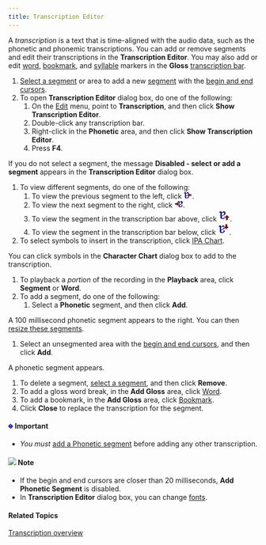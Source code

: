 ```yaml
---
title: Transcription Editor
---
```


A *transcription* is a text that is time-aligned with the audio data, such as the phonetic and phonemic transcriptions. You can add or remove segments and edit their transcriptions in the **Transcription Editor**. You may also add or edit [word](add-gloss-word-segment), [bookmark](add-gloss-bookmark), and [syllable](add-syllable-segment) markers in the **Gloss** [transcription bar](guidelines).

1. [Select a segment](../select-segment) or area to add a new [segment](../segment) with the [begin and end cursors](../../graphs/begin-end-cursors).
1. To open **Transcription Editor** dialog box, do one of the following:
   1. On the [Edit](../overview) menu, point to **Transcription**, and then click **Show Transcription Editor**.
   1. Double-click any transcription bar.
   1. Right-click in the **Phonetic** area, and then click **Show Transcription Editor**.
   1. Press **F4**.

If you do not select a segment, the message **Disabled - select or add a segment** appears in the **Transcription Editor** dialog box.

1. To view different segments, do one of the following:
   1. To view the previous segment to the left, click ![](../../../../images/055.png).
   1. To view the next segment to the right, click ![](../../../../images/056.png).
   1. To view the segment in the transcription bar above, click ![](../../../../images/076.png).
   1. To view the segment in the transcription bar below, click ![](../../../../images/077.png).
1. To select symbols to insert in the transcription, click [IPA Chart](../character-chart).

You can click symbols in the **Character Chart** dialog box to add to the transcription.

1. To playback a *portion* of the recording in the **Playback** area, click **Segment** or **Word**.
1. To add a segment, do one of the following:
   1. Select a **Phonetic** segment, and then click **Add**.

A 100 millisecond phonetic segment appears to the right. You can then [resize these segments](../segment-resizing).

1. Select an unsegmented area with the [begin and end cursors](../../graphs/begin-end-cursors), and then click **Add**.

A phonetic segment appears.

1. To delete a segment, [select a segment](../select-segment), and then click **Remove**.
1. To add a gloss word break, in the **Add Gloss** area, click [Word](add-gloss-word-segment).
1. To add a bookmark, in the **Add Gloss** area, click [Bookmark](add-gloss-bookmark).
1. Click **Close** to replace the transcription for the segment.

#### ![](../../../../images/000.png) **Important**
- *You must* [add a Phonetic segment](add-phonetic-segment) before adding any other transcription.

#### ![](../../../../images/001.png) **Note**
- If the begin and end cursors are closer than 20 milliseconds, **Add Phonetic Segment** is disabled.
- In **Transcription Editor** dialog box, you can change [fonts](../../tools/options/fonts-tab).

#### **Related Topics**
[Transcription overview](overview)
